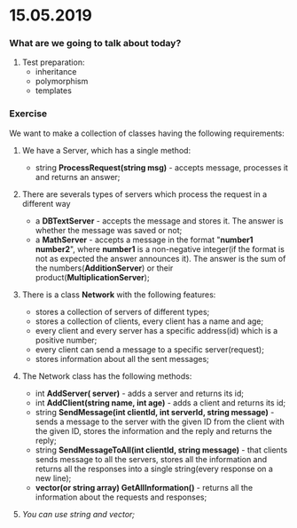 # 15.05.2019

### What are we going to talk about today?
1. Test preparation:
    -   inheritance
    -   polymorphism
    -   templates

### Exercise
We want to make a collection of classes having the following requirements:
1. We have a Server, which has a single method:
    -   string **ProcessRequest(string msg)** - accepts message, processes it and returns an answer;
2. There are severals types of servers which process the request in a different way
    -   a **DBTextServer** - accepts the message and stores it. The answer is whether the message was saved or not;
    -   a **MathServer** - accepts a message in the format "**number1 number2**", where **number1** is a non-negative integer(if the format is not as expected the answer announces it). The answer is the sum of the numbers(**AdditionServer**) or their product(**MultiplicationServer**);

3. There is a class **Network** with the following features:
    -   stores a collection of servers of different types;
    -   stores a collection of clients, every client has a name and age;
    -   every client and every server has a specific address(id) which is a positive number;
    -   every client can send a message to a specific server(request);
    -   stores information about all the sent messages;

4. The Network class has the following methods:
    - int **AddServer(<NeededType> server)** - adds a server and returns its id;
    - int **AddClient(string name, int age)** - adds a client and returns its id;
    - string **SendMessage(int clientId, int serverId, string message)** - sends a message to the server with the given ID from the client with the given ID, stores the information and the reply and returns the reply;
    - string **SendMessageToAll(int clientId, string message)** - that clients sends message to all the servers, stores all the information and returns all the responses into a single string(every response on a new line);
    - **vector<string>(or string array) GetAllInformation()** - returns all the information about the requests and responses;

5. *You can use string and vector;*

